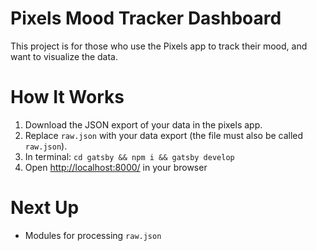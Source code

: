 # Pixels Mood Tracker Dashboard

This project is for those who use the Pixels app to track their mood, and want to visualize the data.

# How It Works

1. Download the JSON export of your data in the pixels app. 
2. Replace `raw.json` with your data export (the file must also be called `raw.json`). 
3. In terminal: `cd gatsby && npm i && gatsby develop`
4. Open [http://localhost:8000/](http://localhost:8000/) in your browser

# Next Up

- Modules for processing `raw.json`


